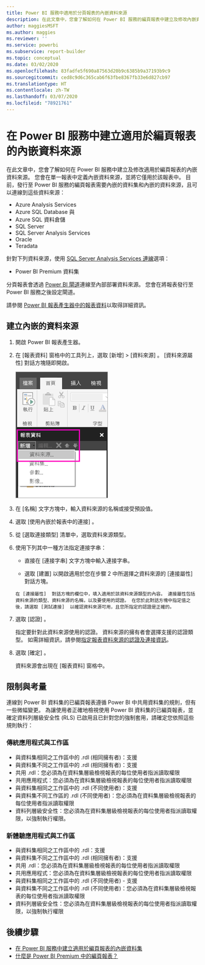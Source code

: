 ```yaml
---
title: Power BI 服務中適用於分頁報表的內嵌資料來源
description: 在此文章中，您會了解如何在 Power BI 服務的編頁報表中建立及修改內嵌資料來源。
author: maggiesMSFT
ms.author: maggies
ms.reviewer: ''
ms.service: powerbi
ms.subservice: report-builder
ms.topic: conceptual
ms.date: 03/02/2020
ms.openlocfilehash: 83fadfe5f690a87563d20b9c6385b9a37193b9c9
ms.sourcegitcommit: ced8c9d6c365cab6f63fbe8367fb33e6d827cb97
ms.translationtype: HT
ms.contentlocale: zh-TW
ms.lasthandoff: 03/07/2020
ms.locfileid: "78921761"
---
```

# <a name="create-an-embedded-data-source-for-paginated-reports-in-the-power-bi-service"></a>在 Power BI 服務中建立適用於編頁報表的內嵌資料來源

在此文章中，您會了解如何在 Power BI 服務中建立及修改適用於編頁報表的內嵌資料來源。 您會在單一報表中定義內嵌資料來源，並將它僅用於該報表中。 目前，發行至 Power BI 服務的編頁報表需要內嵌的資料集和內嵌的資料來源，且可以連線到這些資料來源：

- Azure Analysis Services
- Azure SQL Database 與 
- Azure SQL 資料倉儲
- SQL Server
- SQL Server Analysis Services
- Oracle 
- Teradata 

針對下列資料來源，使用 [SQL Server Analysis Services 連線](../service-premium-connect-tools.md)選項：

- Power BI Premium 資料集

分頁報表會透過 [Power BI 閘道](../service-gateway-onprem.md)連線至內部部署資料來源。 您會在將報表發行至 Power BI 服務之後設定閘道。

請參閱 [Power BI 報表產生器中的報表資料](report-builder-data.md)以取得詳細資訊。

## <a name="create-an-embedded-data-source"></a>建立內嵌的資料來源
  
1. 開啟 Power BI 報表產生器。

1. 在 [報表資料] 窗格中的工具列上，選取 [新增]   > [資料來源]  。 [資料來源屬性]  對話方塊隨即開啟。

    ![新增資料來源](media/paginated-reports-embedded-data-source/power-bi-paginated-new-data-source.png)
  
2.  在 [名稱]  文字方塊中，輸入資料來源的名稱或接受預設值。  
  
3.  選取 [使用內嵌於報表中的連接]  。  
  
1.  從 [選取連接類型]  清單中，選取資料來源類型。 

1.  使用下列其中一種方法指定連接字串：  
  
    -   直接在 [連接字串]  文字方塊中輸入連接字串。 
  
     -   選取 [建置]  以開啟適用於您在步驟 2 中所選擇之資料來源的 [連接屬性]  對話方塊。  
  
        在 [連接屬性]  對話方塊的欄位中，填入適用於該資料來源類型的內容。 連接屬性包括資料來源的類型、資料來源的名稱，以及要使用的認證。 在您於此對話方塊中指定值之後，請選取 [測試連接]  以確認資料來源可用，且您所指定的認證是正確的。  
  
4.  選取 [認證]  。  
  
     指定要針對此資料來源使用的認證。 資料來源的擁有者會選擇支援的認證類型。 如需詳細資訊，請參閱[指定報表資料來源的認證及連接資訊](https://docs.microsoft.com/sql/reporting-services/report-data/specify-credential-and-connection-information-for-report-data-sources)。
  
5.  選取 [確定]  。  
  
     資料來源會出現在 [報表資料] 窗格中。  
     
## <a name="limitations-and-considerations"></a>限制與考量

連線到 Power BI 資料集的已編頁報表遵循 Power BI 中共用資料集的規則，但有一些微幅變更。  為讓使用者正確地檢視使用 Power BI 資料集的已編頁報表，並確定資料列層級安全性 (RLS) 已啟用且已針對您的強制套用，請確定您依照這些規則執行：

### <a name="classic-apps-and-workspaces"></a>傳統應用程式與工作區

- 與資料集相同之工作區中的 .rdl (相同擁有者)：支援
- 與資料集不同之工作區中的 .rdl (相同擁有者)：支援
- 共用 .rdl：您必須為在資料集層級檢視報表的每位使用者指派讀取權限
- 共用應用程式：您必須為在資料集層級檢視報表的每位使用者指派讀取權限
- 與資料集相同之工作區中的 .rdl (不同使用者)：支援
- 與資料集不同工作區的 .rdl (不同使用者)：您必須為在資料集層級檢視報表的每位使用者指派讀取權限
- 資料列層級安全性：您必須為在資料集層級檢視報表的每位使用者指派讀取權限，以強制執行權限。

### <a name="new-experience-apps-and-workspaces"></a>新體驗應用程式與工作區

- 與資料集相同之工作區中的 .rdl：支援
- 與資料集不同之工作區中的 .rdl (相同擁有者)：支援
- 共用 .rdl：您必須為在資料集層級檢視報表的每位使用者指派讀取權限
- 共用應用程式：您必須為在資料集層級檢視報表的每位使用者指派讀取權限
- 與資料集相同之工作區中的 .rdl (不同使用者) - 支援
- 與資料集不同之工作區中的 .rdl (不同使用者)：您必須為在資料集層級檢視報表的每位使用者指派讀取權限
- 資料列層級安全性：您必須為在資料集層級檢視報表的每位使用者指派讀取權限，以強制執行權限

## <a name="next-steps"></a>後續步驟

- [在 Power BI 服務中建立適用於編頁報表的內嵌資料集](paginated-reports-create-embedded-dataset.md)
- [什麼是 Power BI Premium 中的編頁報表？](paginated-reports-report-builder-power-bi.md)
